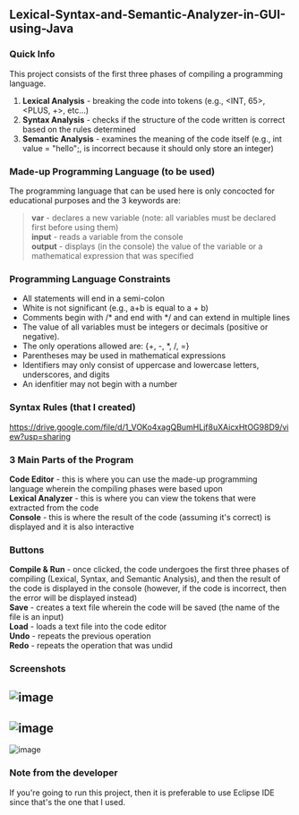 ## Lexical-Syntax-and-Semantic-Analyzer-in-GUI-using-Java
### Quick Info
This project consists of the first three phases of compiling a programming language.  
1. <b>Lexical Analysis</b> - breaking the code into tokens (e.g., <INT, 65>, <PLUS, +>, etc...)  
2. <b>Syntax Analysis</b> - checks if the structure of the code written is correct based on the rules determined  
3. <b>Semantic Analysis</b> - examines the meaning of the code itself (e.g., int value = "hello";, is incorrect because it should only store an integer)  
### Made-up Programming Language (to be used)
The programming language that can be used here is only concocted for educational purposes and the 3 keywords are:  
> <b>var</b> - declares a new variable (note: all variables must be declared first before using them)  
 <b>input</b> - reads a variable from the console  
 <b>output</b> - displays (in the console) the value of the variable or a mathematical expression that was specified
### Programming Language Constraints
- All statements will end in a semi-colon
- White is not significant (e.g., a+b is equal to a + b)
- Comments begin with /* and end with */ and can extend in multiple lines
- The value of all variables must be integers or decimals (positive or negative).
- The only operations allowed are: {+, -, *, /, =}
- Parentheses may be used in mathematical expressions
- Identifiers may only consist of uppercase and lowercase letters, underscores, and digits
- An idenfitier may not begin with a number
### Syntax Rules (that I created)
https://drive.google.com/file/d/1_VOKo4xagQBumHLjf8uXAicxHtOG98D9/view?usp=sharing
### 3 Main Parts of the Program
<b>Code Editor</b> - this is where you can use the made-up programming language wherein the compiling phases were based upon  
<b>Lexical Analyzer</b> - this is where you can view the tokens that were extracted from the code  
<b>Console</b> - this is where the result of the code (assuming it's correct) is displayed and it is also interactive  
### Buttons
<b>Compile & Run</b> - once clicked, the code undergoes the first three phases of compiling (Lexical, Syntax, and Semantic Analysis), and then the result of the code is displayed in the console (however, if the code is incorrect, then the error will be displayed instead)  
<b>Save</b> - creates a text file wherein the code will be saved (the name of the file is an input)  
<b>Load</b> - loads a text file into the code editor  
<b>Undo</b> - repeats the previous operation  
<b>Redo</b> - repeats the operation that was undid
### Screenshots
![image](https://user-images.githubusercontent.com/104606066/183290617-5e829661-a9ca-4b9e-b10a-89967c60745f.png)
---
![image](https://user-images.githubusercontent.com/104606066/183290654-dbfffa3d-5178-4f31-a38b-e8f2ec784642.png)
---
![image](https://user-images.githubusercontent.com/104606066/183290878-dfde69c8-e44f-4f95-afa6-4e92333bc741.png)
### Note from the developer
If you're going to run this project, then it is preferable to use Eclipse IDE since that's the one that I used.
